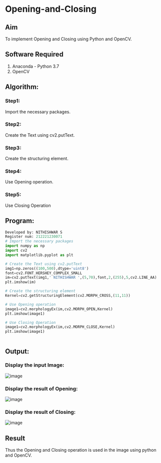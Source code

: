 # Opening-and-Closing

## Aim
To implement Opening and Closing using Python and OpenCV.

## Software Required
1. Anaconda - Python 3.7
2. OpenCV
## Algorithm:
### Step1:
Import the necessary packages.
### Step2:
Create the Text using cv2.putText.
### Step3:
Create the structuring element.
### Step4:
Use Opening operation.

### Step5:
Use Closing Operation



 
## Program:

``` Python
Developed by: NITHISHWAR S
Register num: 212221230071
# Import the necessary packages
import numpy as np
import cv2
import matplotlib.pyplot as plt

# Create the Text using cv2.putText
img1=np.zeros((100,500),dtype='uint8')
font=cv2.FONT_HERSHEY_COMPLEX_SMALL
im=cv2.putText(img1,' NITHISHWAR ',(5,70),font,2,(255),5,cv2.LINE_AA)
plt.imshow(im)

# Create the structuring element
Kernel=cv2.getStructuringElement(cv2.MORPH_CROSS,(11,11))

# Use Opening operation
image1=cv2.morphologyEx(im,cv2.MORPH_OPEN,Kernel)
plt.imshow(image1)

# Use Closing Operation
image1=cv2.morphologyEx(im,cv2.MORPH_CLOSE,Kernel)
plt.imshow(image1)



```
## Output:

### Display the input Image:

![image](https://user-images.githubusercontent.com/94164665/174433869-725012cd-9f7c-40a7-821b-498c5e960c78.png)

### Display the result of Opening:
![image](https://user-images.githubusercontent.com/94164665/174433860-304d7df1-898b-49df-8857-9784e8695195.png)


### Display the result of Closing:
![image](https://user-images.githubusercontent.com/94164665/174433855-5ea90ff6-2266-415e-956b-60ddbf449da0.png)

## Result
Thus the Opening and Closing operation is used in the image using python and OpenCV.
